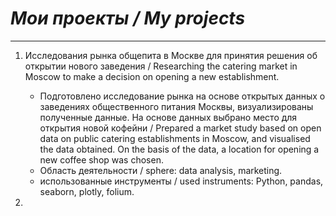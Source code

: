 # *Мои проекты / My projects*

----

1. Исследования рынка общепита в Москве для принятия решения об открытии нового заведения / Researching the catering market in Moscow to make a decision on opening a new establishment.

	- Подготовлено исследование рынка на основе открытых данных о заведениях общественного питания Москвы, визуализированы полученные данные. На основе данных выбрано место для открытия новой кофейни / Prepared a market study based on open data on public catering establishments in Moscow, and visualised the data obtained. On the basis of the data, a location for opening a new coffee shop was chosen.
	- Область деятельности / sphere: data analysis, marketing.
	- использованные инструменты / used instruments: Python, pandas, seaborn, plotly, folium.

2. 
